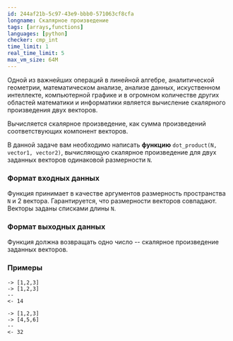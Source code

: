 ```yaml
---
id: 244af21b-5c97-43e9-bbb0-571063cf8cfa
longname: Скалярное произведение
tags: [arrays,functions]
languages: [python]
checker: cmp_int
time_limit: 1
real_time_limit: 5
max_vm_size: 64M
---
```


Одной из важнейших операций в линейной алгебре, аналитической геометрии, математическом анализе, анализе данных, искуственном интеллекте, компьютерной графике и в огромном количестве других областей математики и информатики является вычисление скалярного произведения двух векторов. 

Вычисляется скалярное произведение, как сумма произведений соответствующих компонент векторов.

В данной задаче вам необходимо написать **функцию** `dot_product(N, vector1, vector2)`, вычисляющую скалярное произведение для двух заданных векторов одинаковой размерности `N`.

### Формат входных данных

Функция принимает в качестве аргументов размерность пространства `N` и 2 вектора. Гарантируется, что размерности векторов совпадают.
Векторы заданы списками длины `N`.

### Формат выходных данных

Функция должна возвращать одно число -- скалярное произведение заданных векторов.

### Примеры

```
-> [1,2,3]
-> [1,2,3]
--
<- 14
```

```
-> [1,2,3]
-> [4,5,6]
--
<- 32
```
